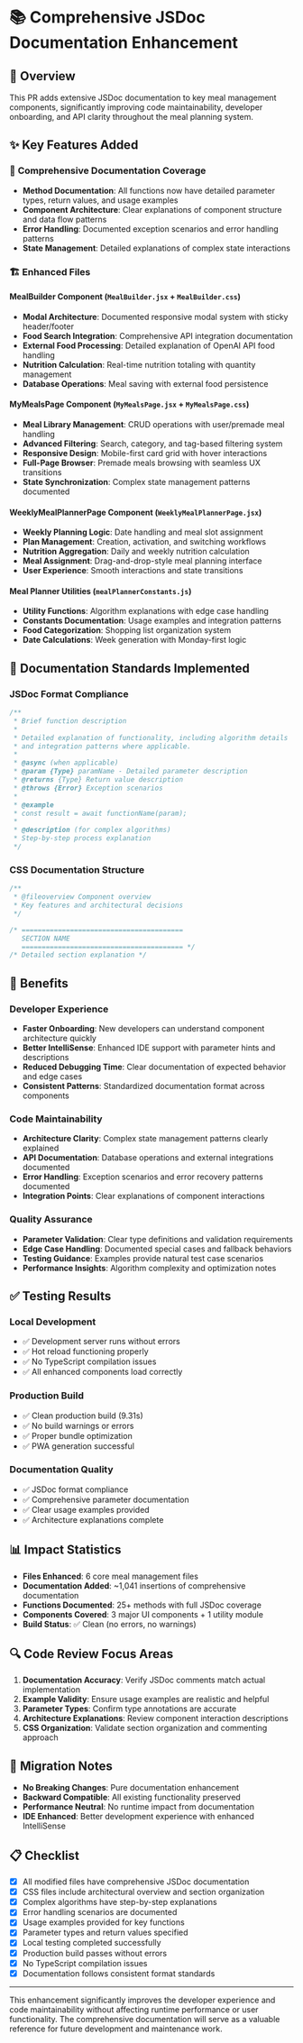# 📚 Comprehensive JSDoc Documentation Enhancement

## 🎯 Overview
This PR adds extensive JSDoc documentation to key meal management components, significantly improving code maintainability, developer onboarding, and API clarity throughout the meal planning system.

## ✨ Key Features Added

### 📖 **Comprehensive Documentation Coverage**
- **Method Documentation**: All functions now have detailed parameter types, return values, and usage examples
- **Component Architecture**: Clear explanations of component structure and data flow patterns
- **Error Handling**: Documented exception scenarios and error handling patterns
- **State Management**: Detailed explanations of complex state interactions

### 🏗️ **Enhanced Files**

#### **MealBuilder Component** (`MealBuilder.jsx` + `MealBuilder.css`)
- **Modal Architecture**: Documented responsive modal system with sticky header/footer
- **Food Search Integration**: Comprehensive API integration documentation
- **External Food Processing**: Detailed explanation of OpenAI API food handling
- **Nutrition Calculation**: Real-time nutrition totaling with quantity management
- **Database Operations**: Meal saving with external food persistence

#### **MyMealsPage Component** (`MyMealsPage.jsx` + `MyMealsPage.css`)
- **Meal Library Management**: CRUD operations with user/premade meal handling
- **Advanced Filtering**: Search, category, and tag-based filtering system
- **Responsive Design**: Mobile-first card grid with hover interactions
- **Full-Page Browser**: Premade meals browsing with seamless UX transitions
- **State Synchronization**: Complex state management patterns documented

#### **WeeklyMealPlannerPage Component** (`WeeklyMealPlannerPage.jsx`)
- **Weekly Planning Logic**: Date handling and meal slot assignment
- **Plan Management**: Creation, activation, and switching workflows
- **Nutrition Aggregation**: Daily and weekly nutrition calculation
- **Meal Assignment**: Drag-and-drop-style meal planning interface
- **User Experience**: Smooth interactions and state transitions

#### **Meal Planner Utilities** (`mealPlannerConstants.js`)
- **Utility Functions**: Algorithm explanations with edge case handling
- **Constants Documentation**: Usage examples and integration patterns
- **Food Categorization**: Shopping list organization system
- **Date Calculations**: Week generation with Monday-first logic

## 🔧 **Documentation Standards Implemented**

### **JSDoc Format Compliance**
```javascript
/**
 * Brief function description
 * 
 * Detailed explanation of functionality, including algorithm details
 * and integration patterns where applicable.
 * 
 * @async (when applicable)
 * @param {Type} paramName - Detailed parameter description
 * @returns {Type} Return value description
 * @throws {Error} Exception scenarios
 * 
 * @example
 * const result = await functionName(param);
 * 
 * @description (for complex algorithms)
 * Step-by-step process explanation
 */
```

### **CSS Documentation Structure**
```css
/**
 * @fileoverview Component overview
 * Key features and architectural decisions
 */

/* ========================================
   SECTION NAME
   ======================================== */
/* Detailed section explanation */
```

## 🚀 **Benefits**

### **Developer Experience**
- **Faster Onboarding**: New developers can understand component architecture quickly
- **Better IntelliSense**: Enhanced IDE support with parameter hints and descriptions
- **Reduced Debugging Time**: Clear documentation of expected behavior and edge cases
- **Consistent Patterns**: Standardized documentation format across components

### **Code Maintainability**
- **Architecture Clarity**: Complex state management patterns clearly explained
- **API Documentation**: Database operations and external integrations documented
- **Error Handling**: Exception scenarios and error recovery patterns documented
- **Integration Points**: Clear explanations of component interactions

### **Quality Assurance**
- **Parameter Validation**: Clear type definitions and validation requirements
- **Edge Case Handling**: Documented special cases and fallback behaviors
- **Testing Guidance**: Examples provide natural test case scenarios
- **Performance Insights**: Algorithm complexity and optimization notes

## ✅ **Testing Results**

### **Local Development**
- ✅ Development server runs without errors
- ✅ Hot reload functioning properly
- ✅ No TypeScript compilation issues
- ✅ All enhanced components load correctly

### **Production Build**
- ✅ Clean production build (9.31s)
- ✅ No build warnings or errors
- ✅ Proper bundle optimization
- ✅ PWA generation successful

### **Documentation Quality**
- ✅ JSDoc format compliance
- ✅ Comprehensive parameter documentation
- ✅ Clear usage examples provided
- ✅ Architecture explanations complete

## 📊 **Impact Statistics**

- **Files Enhanced**: 6 core meal management files
- **Documentation Added**: ~1,041 insertions of comprehensive documentation
- **Functions Documented**: 25+ methods with full JSDoc coverage
- **Components Covered**: 3 major UI components + 1 utility module
- **Build Status**: ✅ Clean (no errors, no warnings)

## 🔍 **Code Review Focus Areas**

1. **Documentation Accuracy**: Verify JSDoc comments match actual implementation
2. **Example Validity**: Ensure usage examples are realistic and helpful
3. **Parameter Types**: Confirm type annotations are accurate
4. **Architecture Explanations**: Review component interaction descriptions
5. **CSS Organization**: Validate section organization and commenting approach

## 🚦 **Migration Notes**

- **No Breaking Changes**: Pure documentation enhancement
- **Backward Compatible**: All existing functionality preserved
- **Performance Neutral**: No runtime impact from documentation
- **IDE Enhanced**: Better development experience with enhanced IntelliSense

## 📋 **Checklist**

- [x] All modified files have comprehensive JSDoc documentation
- [x] CSS files include architectural overview and section organization
- [x] Complex algorithms have step-by-step explanations
- [x] Error handling scenarios are documented
- [x] Usage examples provided for key functions
- [x] Parameter types and return values specified
- [x] Local testing completed successfully
- [x] Production build passes without errors
- [x] No TypeScript compilation issues
- [x] Documentation follows consistent format standards

---

This enhancement significantly improves the developer experience and code maintainability without affecting runtime performance or user functionality. The comprehensive documentation will serve as a valuable reference for future development and maintenance work.